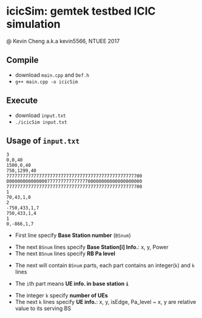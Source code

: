 # icicSim: gemtek testbed ICIC simulation
@ Kevin Cheng a.k.a kevin5566, NTUEE 2017

## Compile
* download `main.cpp` and `Def.h`
* `g++ main.cpp -o icicSim`

## Execute
* download `input.txt` 
* `./icicSim input.txt`

## Usage of `input.txt`
```clike=
3
0,0,40
1500,0,40
750,1299,40
77777777777777777777777777777777777777777777777700
00000000000000077777777777777700000000000000000000
77777777777777777777777777777777777777777777777700
1
70,43,1,0
2
-750,433,1,7
750,433,1,4
1
0,-866,1,7
```
* First line specify **Base Station number** (`BSnum`)
+ The next `BSnum` lines specify **Base Station[i] Info.**: x, y, Power
+ The next `BSnum` lines specify **RB Pa level**

* The next will contain `BSnum` parts, each part contains an integer(`k`) and `k` lines
+ The `i`th part means **UE info. in base station `i`** 
- The integer `k` specify **number of UEs**
- The next `k` lines specify **UE info.**: x, y, isEdge, Pa_level
~ x, y are relative value to its serving BS 
